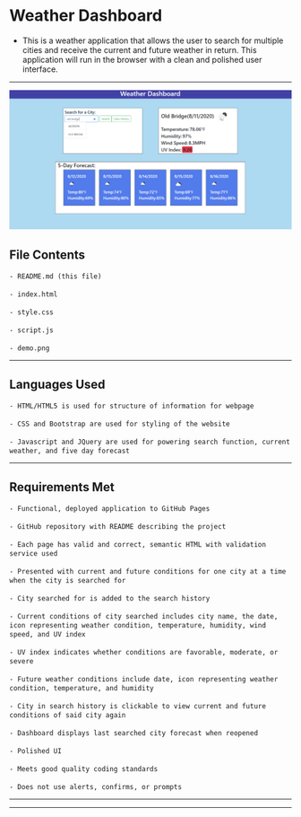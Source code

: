 # Weather Dashboard

- This is a weather application that allows the user to search for multiple cities and receive the current and future weather in return. This application will run in the browser with a clean and polished user interface.

---

![demo of website](/assets/img/demo.png)

## File Contents

```
- README.md (this file)

- index.html

- style.css

- script.js

- demo.png

```

---

## Languages Used

```
- HTML/HTML5 is used for structure of information for webpage

- CSS and Bootstrap are used for styling of the website

- Javascript and JQuery are used for powering search function, current weather, and five day forecast

```

---

## Requirements Met

```
- Functional, deployed application to GitHub Pages

- GitHub repository with README describing the project

- Each page has valid and correct, semantic HTML with validation service used

- Presented with current and future conditions for one city at a time when the city is searched for

- City searched for is added to the search history

- Current conditions of city searched includes city name, the date, icon representing weather condition, temperature, humidity, wind speed, and UV index

- UV index indicates whether conditions are favorable, moderate, or severe

- Future weather conditions include date, icon representing weather condition, temperature, and humidity

- City in search history is clickable to view current and future conditions of said city again

- Dashboard displays last searched city forecast when reopened

- Polished UI

- Meets good quality coding standards

- Does not use alerts, confirms, or prompts

```

---
---
